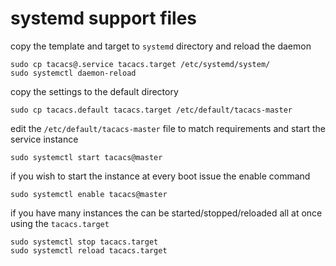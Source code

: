 # systemd support files

copy the template and target to `systemd` directory and reload the daemon

    sudo cp tacacs@.service tacacs.target /etc/systemd/system/
    sudo systemctl daemon-reload

copy the settings to the default directory

    sudo cp tacacs.default tacacs.target /etc/default/tacacs-master

edit the `/etc/default/tacacs-master` file to match requirements and start the service instance

    sudo systemctl start tacacs@master

if you wish to start the instance at every boot issue the enable command

    sudo systemctl enable tacacs@master

if you have many instances the can be started/stopped/reloaded all at once using the `tacacs.target`

    sudo systemctl stop tacacs.target
    sudo systemctl reload tacacs.target

